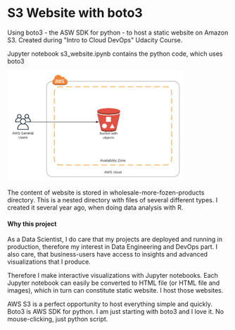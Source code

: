 # S3 Website with boto3

Using boto3 - the ASW SDK for python - to host a static website on Amazon S3. Created during "Intro to Cloud DevOps" Udacity Course.


Jupyter notebook s3_website.ipynb contains the python code, which uses boto3

<img src="pictures/S3-Website.png" alt="Architectural Diagram for Static Website Hosting on S3" width="400"/>

The content of website is stored in wholesale-more-fozen-products directory.
This is a nested directory with files of several different types. 
I created it several year ago, when doing data analysis with R.

#### Why this project

As a Data Scientist, I do care that my projects are deployed and running in production, therefore my interest in Data Engineering and DevOps part. I also care, that business-users have access to insights and advanced visualizations that I produce.

Therefore I make interactive visualizations with Jupyter notebooks. Each Jupyter notebook can easily be converted to HTML file (or HTML file and images), which in turn can constitute static website. I host those websites.

AWS S3 is a perfect opportunity to host everything simple and quickly. Boto3 is AWS SDK for python. I am just starting with boto3 and I love it. No mouse-clicking, just python script.

